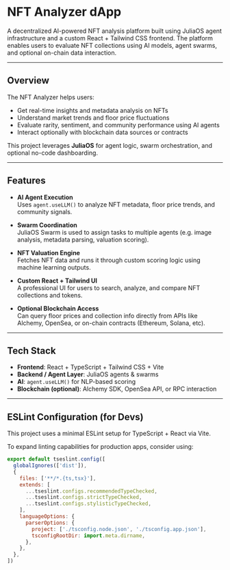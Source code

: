 # NFT Analyzer dApp

A decentralized AI-powered NFT analysis platform built using JuliaOS agent infrastructure and a custom React + Tailwind CSS frontend. The platform enables users to evaluate NFT collections using AI models, agent swarms, and optional on-chain data interaction.

---

## Overview

The NFT Analyzer helps users:

- Get real-time insights and metadata analysis on NFTs
- Understand market trends and floor price fluctuations
- Evaluate rarity, sentiment, and community performance using AI agents
- Interact optionally with blockchain data sources or contracts

This project leverages **JuliaOS** for agent logic, swarm orchestration, and optional no-code dashboarding.

---

## Features

- **AI Agent Execution**  
  Uses `agent.useLLM()` to analyze NFT metadata, floor price trends, and community signals.

- **Swarm Coordination**  
  JuliaOS Swarm is used to assign tasks to multiple agents (e.g. image analysis, metadata parsing, valuation scoring).

- **NFT Valuation Engine**  
  Fetches NFT data and runs it through custom scoring logic using machine learning outputs.

- **Custom React + Tailwind UI**  
  A professional UI for users to search, analyze, and compare NFT collections and tokens.

- **Optional Blockchain Access**  
  Can query floor prices and collection info directly from APIs like Alchemy, OpenSea, or on-chain contracts (Ethereum, Solana, etc).

---

## Tech Stack

- **Frontend**: React + TypeScript + Tailwind CSS + Vite
- **Backend / Agent Layer**: JuliaOS agents & swarms
- **AI**: `agent.useLLM()` for NLP-based scoring
- **Blockchain (optional)**: Alchemy SDK, OpenSea API, or RPC interaction

---

## ESLint Configuration (for Devs)

This project uses a minimal ESLint setup for TypeScript + React via Vite.

To expand linting capabilities for production apps, consider using:

```js
export default tseslint.config([
  globalIgnores(['dist']),
  {
    files: ['**/*.{ts,tsx}'],
    extends: [
      ...tseslint.configs.recommendedTypeChecked,
      ...tseslint.configs.strictTypeChecked,
      ...tseslint.configs.stylisticTypeChecked,
    ],
    languageOptions: {
      parserOptions: {
        project: ['./tsconfig.node.json', './tsconfig.app.json'],
        tsconfigRootDir: import.meta.dirname,
      },
    },
  },
])
